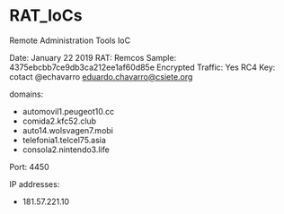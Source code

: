 # RAT_IoCs
Remote Administration Tools IoC

Date: January 22 2019
RAT: Remcos
Sample: 4375ebcbb7ce9db3ca212ee1af60d85e
Encrypted Traffic: Yes
RC4 Key: cotact @echavarro eduardo.chavarro@csiete.org

domains:
- automovil1.peugeot10.cc
- comida2.kfc52.club
- auto14.wolsvagen7.mobi
- telefonia1.telcel75.asia
- consola2.nintendo3.life

Port: 4450

IP addresses:
- 181.57.221.10
